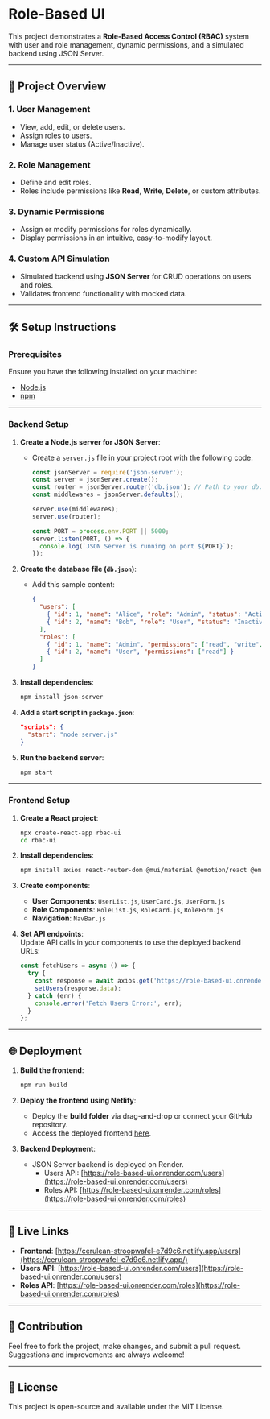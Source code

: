# Role-Based UI

This project demonstrates a **Role-Based Access Control (RBAC)** system with user and role management, dynamic permissions, and a simulated backend using JSON Server. 

---

## 🚀 Project Overview

### 1. User Management  
- View, add, edit, or delete users.  
- Assign roles to users.  
- Manage user status (Active/Inactive).  

### 2. Role Management  
- Define and edit roles.  
- Roles include permissions like **Read**, **Write**, **Delete**, or custom attributes.  

### 3. Dynamic Permissions  
- Assign or modify permissions for roles dynamically.  
- Display permissions in an intuitive, easy-to-modify layout.  

### 4. Custom API Simulation  
- Simulated backend using **JSON Server** for CRUD operations on users and roles.  
- Validates frontend functionality with mocked data.

---

## 🛠️ Setup Instructions

### **Prerequisites**
Ensure you have the following installed on your machine:  
- [Node.js](https://nodejs.org/)  
- [npm](https://www.npmjs.com/)  

---

### **Backend Setup**

1. **Create a Node.js server for JSON Server**:  
   - Create a `server.js` file in your project root with the following code:  
     ```javascript
     const jsonServer = require('json-server');
     const server = jsonServer.create();
     const router = jsonServer.router('db.json'); // Path to your db.json file
     const middlewares = jsonServer.defaults();

     server.use(middlewares);
     server.use(router);

     const PORT = process.env.PORT || 5000;
     server.listen(PORT, () => {
       console.log(`JSON Server is running on port ${PORT}`);
     });
     ```

2. **Create the database file (`db.json`)**:  
   - Add this sample content:  
     ```json
     {
       "users": [
         { "id": 1, "name": "Alice", "role": "Admin", "status": "Active" },
         { "id": 2, "name": "Bob", "role": "User", "status": "Inactive" }
       ],
       "roles": [
         { "id": 1, "name": "Admin", "permissions": ["read", "write", "delete"] },
         { "id": 2, "name": "User", "permissions": ["read"] }
       ]
     }
     ```

3. **Install dependencies**:  
   ```bash
   npm install json-server
   ```

4. **Add a start script in `package.json`**:  
   ```json
   "scripts": {
     "start": "node server.js"
   }
   ```

5. **Run the backend server**:  
   ```bash
   npm start
   ```

---

### **Frontend Setup**

1. **Create a React project**:  
   ```bash
   npx create-react-app rbac-ui
   cd rbac-ui
   ```

2. **Install dependencies**:  
   ```bash
   npm install axios react-router-dom @mui/material @emotion/react @emotion/styled
   ```

3. **Create components**:  
   - **User Components**: `UserList.js`, `UserCard.js`, `UserForm.js`  
   - **Role Components**: `RoleList.js`, `RoleCard.js`, `RoleForm.js`  
   - **Navigation**: `NavBar.js`  

4. **Set API endpoints**:  
   Update API calls in your components to use the deployed backend URLs:  
   ```javascript
   const fetchUsers = async () => {
     try {
       const response = await axios.get('https://role-based-ui.onrender.com/users');
       setUsers(response.data);
     } catch (err) {
       console.error('Fetch Users Error:', err);
     }
   };
   ```

---

## 🌐 Deployment

1. **Build the frontend**:  
   ```bash
   npm run build
   ```

2. **Deploy the frontend using Netlify**:  
   - Deploy the **build folder** via drag-and-drop or connect your GitHub repository.  
   - Access the deployed frontend [here](https://cerulean-stroopwafel-e7d9c6.netlify.app/users).

3. **Backend Deployment**:  
   - JSON Server backend is deployed on Render.  
     - Users API: [https://role-based-ui.onrender.com/users](https://role-based-ui.onrender.com/users)  
     - Roles API: [https://role-based-ui.onrender.com/roles](https://role-based-ui.onrender.com/roles)

---

## 🔗 Live Links
- **Frontend**: [https://cerulean-stroopwafel-e7d9c6.netlify.app/users](https://cerulean-stroopwafel-e7d9c6.netlify.app/)  
- **Users API**: [https://role-based-ui.onrender.com/users](https://role-based-ui.onrender.com/users)  
- **Roles API**: [https://role-based-ui.onrender.com/roles](https://role-based-ui.onrender.com/roles)  

---

## 🤝 Contribution
Feel free to fork the project, make changes, and submit a pull request. Suggestions and improvements are always welcome!  

---

## 📄 License
This project is open-source and available under the MIT License.
